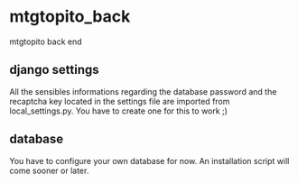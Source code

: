 # mtgtopito_back
mtgtopito back end

## django settings

All the sensibles informations regarding the database password and the recaptcha key located in the settings file are imported from local_settings.py. You have to create one for this to work ;) 

## database

You have to configure your own database for now. An installation script will come sooner or later.


